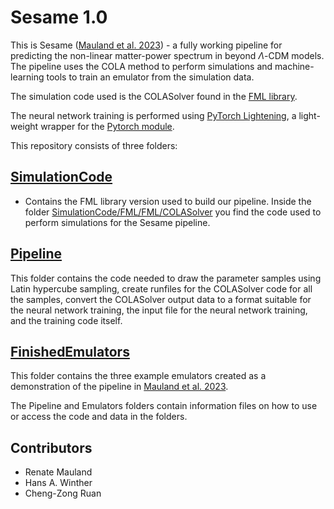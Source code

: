 # Sesame 1.0

This is Sesame ([Mauland et al. 2023](https://arxiv.org/abs/2309.13295)) - a fully working pipeline for predicting the non-linear matter-power spectrum in beyond $\Lambda$-CDM models. The pipeline uses the COLA method to perform simulations and machine-learning tools to train an emulator from the simulation data.

The simulation code used is the COLASolver found in the [FML library](https://github.com/HAWinther/FML).

The neural network training is performed using [PyTorch Lightening](https://lightning.ai/), a light-weight wrapper for the [Pytorch module](https://pytorch.org/). 

This repository consists of three folders:

## [SimulationCode](SimulationCode/)
- Contains the FML library version used to build our pipeline. Inside the folder [SimulationCode/FML/FML/COLASolver](SimulationCode/FML/FML/COLASolver) you find the code used to perform simulations for the Sesame pipeline.

## [Pipeline](Pipeline/)
This folder contains the code needed to draw the parameter samples using Latin hypercube sampling, create runfiles for the COLASolver code for all the samples, convert the COLASolver output data to a format suitable for the neural network training, the input file for the neural network training, and the training code itself. 

## [FinishedEmulators](FinishedEmulators/)
This folder contains the three example emulators created as a demonstration of the pipeline in [Mauland et al. 2023](https://arxiv.org/abs/2309.13295).

The Pipeline and Emulators folders contain information files on how to use or access the code and data in the folders.

## Contributors

- Renate Mauland
- Hans A. Winther
- Cheng-Zong Ruan
